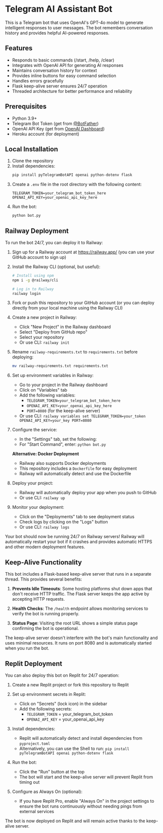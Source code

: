 # Telegram AI Assistant Bot

This is a Telegram bot that uses OpenAI's GPT-4o model to generate intelligent responses to user messages. The bot remembers conversation history and provides helpful AI-powered responses.

## Features

- Responds to basic commands (/start, /help, /clear)
- Integrates with OpenAI API for generating AI responses
- Maintains conversation history for context
- Provides inline buttons for easy command selection
- Handles errors gracefully
- Flask keep-alive server ensures 24/7 operation
- Threaded architecture for better performance and reliability

## Prerequisites

- Python 3.9+
- Telegram Bot Token (get from [@BotFather](https://t.me/BotFather))
- OpenAI API Key (get from [OpenAI Dashboard](https://platform.openai.com/api-keys))
- Heroku account (for deployment)

## Local Installation

1. Clone the repository
2. Install dependencies:
   ```bash
   pip install pyTelegramBotAPI openai python-dotenv flask
   ```
3. Create a `.env` file in the root directory with the following content:
   ```
   TELEGRAM_TOKEN=your_telegram_bot_token_here
   OPENAI_API_KEY=your_openai_api_key_here
   ```
4. Run the bot:
   ```bash
   python bot.py
   ```

## Railway Deployment

To run the bot 24/7, you can deploy it to Railway:

1. Sign up for a Railway account at https://railway.app/ (you can use your GitHub account to sign up)

2. Install the Railway CLI (optional, but useful):
   ```bash
   # Install using npm
   npm i -g @railway/cli
   
   # Log in to Railway
   railway login
   ```

3. Fork or push this repository to your GitHub account 
   (or you can deploy directly from your local machine using the Railway CLI)

4. Create a new project in Railway:
   - Click "New Project" in the Railway dashboard
   - Select "Deploy from GitHub repo" 
   - Select your repository
   - Or use CLI: `railway init`

5. Rename `railway-requirements.txt` to `requirements.txt` before deploying:
   ```bash
   mv railway-requirements.txt requirements.txt
   ```

6. Set up environment variables in Railway:
   - Go to your project in the Railway dashboard
   - Click on "Variables" tab
   - Add the following variables:
     - `TELEGRAM_TOKEN=your_telegram_bot_token_here`
     - `OPENAI_API_KEY=your_openai_api_key_here`
     - `PORT=8080` (for the keep-alive server)
   - Or use CLI: `railway variables set TELEGRAM_TOKEN=your_token OPENAI_API_KEY=your_key PORT=8080`

7. Configure the service:
   - In the "Settings" tab, set the following:
   - For "Start Command", enter: `python bot.py`
   
   **Alternative: Docker Deployment**
   - Railway also supports Docker deployments
   - This repository includes a `Dockerfile` for easy deployment
   - Railway will automatically detect and use the Dockerfile

8. Deploy your project:
   - Railway will automatically deploy your app when you push to GitHub
   - Or use CLI: `railway up`

9. Monitor your deployment:
   - Click on the "Deployments" tab to see deployment status
   - Check logs by clicking on the "Logs" button
   - Or use CLI: `railway logs`

Your bot should now be running 24/7 on Railway servers! Railway will automatically restart your bot if it crashes and provides automatic HTTPS and other modern deployment features.

## Keep-Alive Functionality

This bot includes a Flask-based keep-alive server that runs in a separate thread. This provides several benefits:

1. **Prevents Idle Timeouts**: Some hosting platforms shut down apps that don't receive HTTP traffic. The Flask server keeps the app active by accepting HTTP requests.

2. **Health Checks**: The `/health` endpoint allows monitoring services to verify the bot is running properly.

3. **Status Page**: Visiting the root URL shows a simple status page confirming the bot is operational.

The keep-alive server doesn't interfere with the bot's main functionality and uses minimal resources. It runs on port 8080 and is automatically started when you run the bot.

## Replit Deployment

You can also deploy this bot on Replit for 24/7 operation:

1. Create a new Replit project or fork this repository to Replit

2. Set up environment secrets in Replit:
   - Click on "Secrets" (lock icon) in the sidebar
   - Add the following secrets:
     - `TELEGRAM_TOKEN` = your_telegram_bot_token
     - `OPENAI_API_KEY` = your_openai_api_key

3. Install dependencies:
   - Replit will automatically detect and install dependencies from `pyproject.toml`
   - Alternatively, you can use the Shell to run: `pip install pyTelegramBotAPI openai python-dotenv flask`

4. Run the bot:
   - Click the "Run" button at the top
   - The bot will start and the keep-alive server will prevent Replit from timing out

5. Configure as Always On (optional):
   - If you have Replit Pro, enable "Always On" in the project settings to ensure the bot runs continuously without needing pings from external services

The bot is now deployed on Replit and will remain active thanks to the keep-alive server.